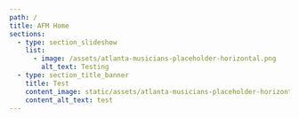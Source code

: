 ```yaml
---
path: /
title: AFM Home
sections:
  - type: section_slideshow
    list:
      - image: /assets/atlanta-musicians-placeholder-horizontal.png
        alt_text: Testing
  - type: section_title_banner
    title: Test
    content_image: static/assets/atlanta-musicians-placeholder-horizontal.png
    content_alt_text: test
---
```

